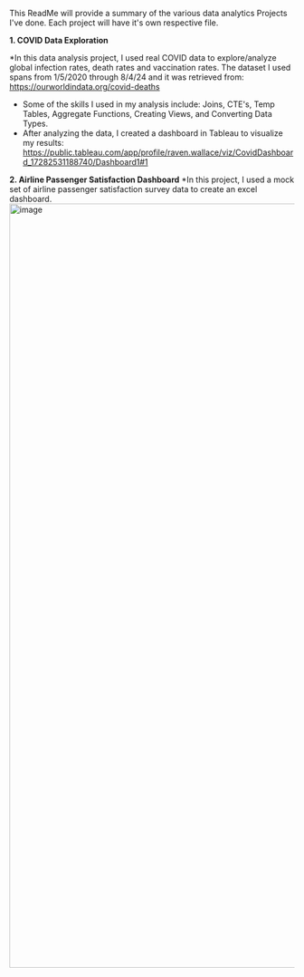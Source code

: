 This ReadMe will provide a summary of the various data analytics Projects I've done. Each project will have it's own respective file. 

**1. COVID Data Exploration**

*In this data analysis project, I used real COVID data to explore/analyze global infection rates, death rates and vaccination rates. The dataset I used spans from 1/5/2020 through 8/4/24 and     it was retrieved from: https://ourworldindata.org/covid-deaths 
* Some of the skills I used in my analysis include: Joins, CTE's, Temp Tables, Aggregate Functions, Creating Views, and Converting Data Types.
* After analyzing the data, I created a dashboard in Tableau to visualize my results: 
  https://public.tableau.com/app/profile/raven.wallace/viz/CovidDashboard_17282531188740/Dashboard1#1


**2. Airline Passenger Satisfaction Dashboard**
*In this project, I used a mock set of airline passenger satisfaction survey data to create an excel dashboard. 
<img width="1349" alt="image" src="https://github.com/user-attachments/assets/693629b3-bf55-470e-a37b-779fe56565bf" />
